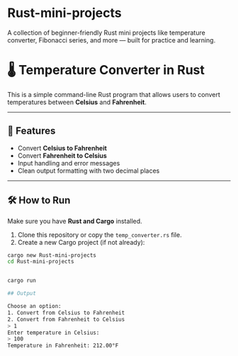 # Rust-mini-projects
A collection of beginner-friendly Rust mini projects like temperature converter, Fibonacci series, and more — built for practice and learning.


# 🌡️ Temperature Converter in Rust

This is a simple command-line Rust program that allows users to convert temperatures between **Celsius** and **Fahrenheit**.

---

## 🚀 Features

- Convert **Celsius to Fahrenheit**
- Convert **Fahrenheit to Celsius**
- Input handling and error messages
- Clean output formatting with two decimal places

---

## 🛠️ How to Run

Make sure you have **Rust and Cargo** installed.

1. Clone this repository or copy the `temp_converter.rs` file.
2. Create a new Cargo project (if not already):

```bash
cargo new Rust-mini-projects
cd Rust-mini-projects


cargo run

## Output

Choose an option:
1. Convert from Celsius to Fahrenheit
2. Convert from Fahrenheit to Celsius
> 1
Enter temperature in Celsius:
> 100
Temperature in Fahrenheit: 212.00°F
